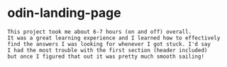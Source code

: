 # odin-landing-page
    This project took me about 6-7 hours (on and off) overall. 
    It was a great learning experience and I learned how to effectively 
    find the answers I was looking for whenever I got stuck. I'd say 
    I had the most trouble with the first section (header included) 
    but once I figured that out it was pretty much smooth sailing!